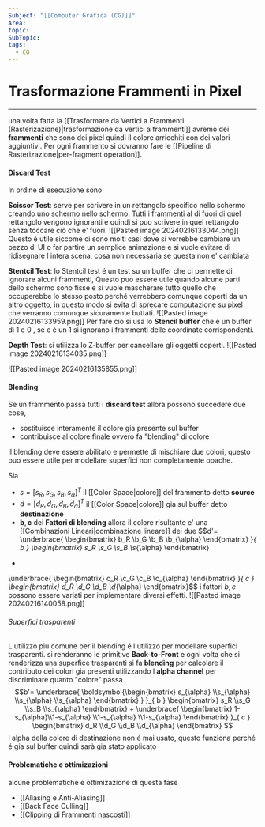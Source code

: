 ```yaml
---
Subject: "[[Computer Grafica (CG)]]"
Area: 
topic: 
SubTopic: 
tags:
  - CG
---
```


# Trasformazione Frammenti in Pixel
---
una volta fatta la [[Trasformare da Vertici a Frammenti (Rasterizazione)|trasformazione da vertici a frammenti]] avremo dei  __frammenti__ che sono dei pixel quindi il colore arricchiti con dei valori aggiuntivi.
Per ogni frammento si dovranno fare le  [[Pipeline di Rasterizazione|per-fragment operation]].

#### Discard Test
In ordine di esecuzione sono


__Scissor Test__: serve per scrivere in un rettangolo specifico nello schermo creando uno schermo nello schermo. Tutti i frammenti al di fuori di quel rettangolo vengono ignoranti e quindi si puo scrivere in quel rettangolo senza toccare ciò che e' fuori.
![[Pasted image 20240216133044.png]] 
Questo é utile siccome ci sono molti casi dove si vorrebbe cambiare un pezzo di UI o far partire un semplice animazione e si vuole evitare di ridisegnare l intera scena, cosa non necessaria se questa non e' cambiata

__Stentcil Test__: lo Stentcil test é un test su un buffer che ci permette di ignorare alcuni frammenti, Questo puo essere utile quando alcune parti dello schermo sono fisse e si vuole mascherare tutto quello che occuperebbe lo stesso posto perché verrebbero comunque coperti da un altro oggetto, in questo modo si evita di sprecare computazione su pixel che verranno comunque sicuramente buttati.
![[Pasted image 20240216133959.png]]
Per fare cio si usa lo __Stencil buffer__ che é  un buffer di $1$ e $0$ , se c é  un 1 si ignorano i frammenti delle coordinate corrispondenti.


__Depth Test__: si utilizza lo Z-buffer per cancellare gli oggetti coperti.
![[Pasted image 20240216134035.png]]

![[Pasted image 20240216135855.png]]


#### Blending
Se un frammento passa tutti i __discard test__ allora possono succedere due cose, 
- sostituisce interamente il colore gia presente sul buffer 
- contribuisce al colore finale ovvero fa "blending" di colore

Il blending deve essere abilitato e permette di mischiare due colori, questo puo essere utile per modellare superfici non completamente opache.

Sia 
- $s=[s_R,s_G,s_B,s_{\alpha}]^T$ il [[Color Space|colore]] del frammento detto __source__ 
- $d=[d_R,d_G,d_B,d_{\alpha}]^T$ il [[Color Space|colore]] gia sul buffer detto __destinazione__ 
- $\boldsymbol{b},\boldsymbol{c}$ dei __Fattori di blending__
allora il colore risultante e' una [[Combinazioni Lineari|combinazione lineare]] dei due $$d'= 
\underbrace{ \begin{bmatrix}
b_R \\b_G \\b_B \\b_{\alpha}
\end{bmatrix} }_{ b }
\begin{bmatrix}
s_R \\s_G \\s_B \\s_{\alpha}
\end{bmatrix}
+
\underbrace{ \begin{bmatrix}
c_R \\c_G \\c_B \\c_{\alpha}
\end{bmatrix} }_{ c }
\begin{bmatrix}
d_R \\d_G \\d_B \\d_{\alpha}
\end{bmatrix}$$
i fattori $b,c$ possono essere variati per implementare diversi effetti.
![[Pasted image 20240216140058.png]]

###### Superfici trasparenti
L utilizzo piu comune per il blending é  l utilizzo per modellare superfici trasparenti.
si renderanno le primitive __Back-to-Front__ e ogni volta che si renderizza una superfice trasparenti si fa __blending__ per calcolare il contributo dei colori gia presenti  utilizzando l __alpha channel__ per discriminare quanto "colore" passa $$b'= 
\underbrace{ \boldsymbol{\begin{bmatrix}
s_{\alpha} \\s_{\alpha} \\s_{\alpha} \\s_{\alpha}
\end{bmatrix} } }_{ b }
\begin{bmatrix}
s_R \\s_G \\s_B \\s_{\alpha}
\end{bmatrix}
+
\underbrace{ \begin{bmatrix} 
1-s_{\alpha}\\1-s_{\alpha} \\1-s_{\alpha} \\1-s_{\alpha}
\end{bmatrix}  }_{ c }
\begin{bmatrix}
d_R \\d_G \\d_B \\d_{\alpha}
\end{bmatrix}
$$
l alpha della colore di destinazione non é mai usato, questo funziona perché é gia sul buffer quindi sarà gia stato applicato

#### Problematiche e ottimizazioni
alcune problematiche e ottimizazione di questa fase
- [[Aliasing e  Anti-Aliasing]]
- [[Back Face Culling]]
- [[Clipping di Frammenti nascosti]]